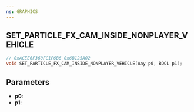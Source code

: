 ```yaml
---
ns: GRAPHICS
---
```

## SET_PARTICLE_FX_CAM_INSIDE_NONPLAYER_VEHICLE

```c
// 0xACEE6F360FC1F6B6 0x6B125A02
void SET_PARTICLE_FX_CAM_INSIDE_NONPLAYER_VEHICLE(Any p0, BOOL p1);
```


## Parameters
* **p0**: 
* **p1**: 

